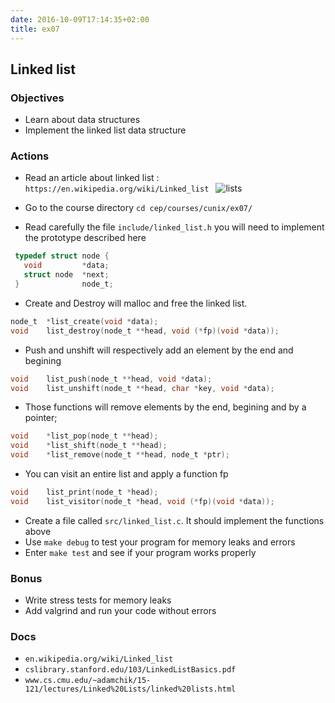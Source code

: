 ```yaml
---
date: 2016-10-09T17:14:35+02:00
title: ex07
---
```

## Linked list

### Objectives
* Learn about data structures
* Implement the linked list data structure

### Actions
* Read an article about linked list : `https://en.wikipedia.org/wiki/Linked_list `
![lists](http://i.stack.imgur.com/xsmmq.png)

* Go to the course directory `cd cep/courses/cunix/ex07/`
* Read carefully the file `include/linked_list.h` you will need to implement the prototype described here
```c
 typedef struct node {
   void         *data;
   struct node  *next;
 }              node_t;
```

* Create and Destroy will malloc and free the linked list.
```c
node_t  *list_create(void *data);
void    list_destroy(node_t **head, void (*fp)(void *data));
```
* Push and unshift will respectively add an element by the end and begining
```c
void    list_push(node_t **head, void *data);
void    list_unshift(node_t **head, char *key, void *data);
```

* Those functions will remove elements by the end, begining and by a pointer;
```c
void    *list_pop(node_t **head);
void    *list_shift(node_t **head);
void    *list_remove(node_t **head, node_t *ptr);
```

* You can visit an entire list and apply a function fp
```c
void    list_print(node_t *head);
void    list_visitor(node_t *head, void (*fp)(void *data));
```

* Create a file called  `src/linked_list.c`. It should implement the functions above
* Use `make debug` to test your program for memory leaks and errors
* Enter `make test` and see if your program works properly

### Bonus
 * Write stress tests for memory leaks
 * Add valgrind and run your code without errors

### Docs
* `en.wikipedia.org/wiki/Linked_list`
* `cslibrary.stanford.edu/103/LinkedListBasics.pdf`
* `www.cs.cmu.edu/~adamchik/15-121/lectures/Linked%20Lists/linked%20lists.html`
